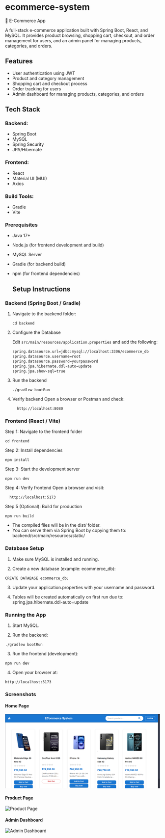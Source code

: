 # ecommerce-system
🛒 E-Commerce App

A full-stack e-commerce application built with Spring Boot, React, and MySQL. 
It provides product browsing, shopping cart, checkout, and order management for users, and an admin panel for managing products, categories, and orders.

## Features

- User authentication using JWT
- Product and category management
- Shopping cart and checkout process
- Order tracking for users
- Admin dashboard for managing products, categories, and orders

## Tech Stack

### Backend: 
- Spring Boot
- MySQL
- Spring Security
- JPA/Hibernate
  
### Frontend: 
- React
- Material UI (MUI)
- Axios
  
### Build Tools: 
- Gradle
- Vite

### Prerequisites
- Java 17+
- Node.js (for frontend development and build)
- MySQL Server
- Gradle (for backend build)
- npm (for frontend dependencies)

  ## Setup Instructions

### Backend (Spring Boot / Gradle)
1. Navigate to the backend folder:
   ```
   cd backend
   ```

2. Configure the Database

    Edit `src/main/resources/application.properties` and add the following:

    ```properties
    spring.datasource.url=jdbc:mysql://localhost:3306/ecommerce_db
    spring.datasource.username=root
    spring.datasource.password=yourpassword
    spring.jpa.hibernate.ddl-auto=update
    spring.jpa.show-sql=true
    ```

3. Run the backend
    ```
    ./gradlew bootRun
    ```

4. Verify backend
  Open a browser or Postman and check:
    ```
      http://localhost:8080
    ```


### Frontend (React / Vite)

Step 1: Navigate to the frontend folder
  ```
  cd frontend
  ```

Step 2: Install dependencies
  ```
  npm install
  ```

Step 3: Start the development server
  ```
  npm run dev
  ```

Step 4: Verify frontend
Open a browser and visit:
  ```
    http://localhost:5173
  ```

Step 5 (Optional): Build for production
  ```
  npm run build
  ```

- The compiled files will be in the dist/ folder.
- You can serve them via Spring Boot by copying them to:
    backend/src/main/resources/static/

### Database Setup

1. Make sure MySQL is installed and running.

2. Create a new database (example: ecommerce_db):
```
CREATE DATABASE ecommerce_db;
```

3. Update your application.properties with your username and password.

4. Tables will be created automatically on first run due to:
   spring.jpa.hibernate.ddl-auto=update

### Running the App

1. Start MySQL.

2. Run the backend:
```
./gradlew bootRun
```

3. Run the frontend (development):
```
npm run dev
```

4. Open your browser at:
```
http://localhost:5173
```

### Screenshots

#### Home Page
![Home Page](screenshots/home.png)

#### Product Page
![Product Page](screenshots/product.png)

#### Admin Dashboard
![Admin Dashboard](screenshots/admin-dashboard.png)




